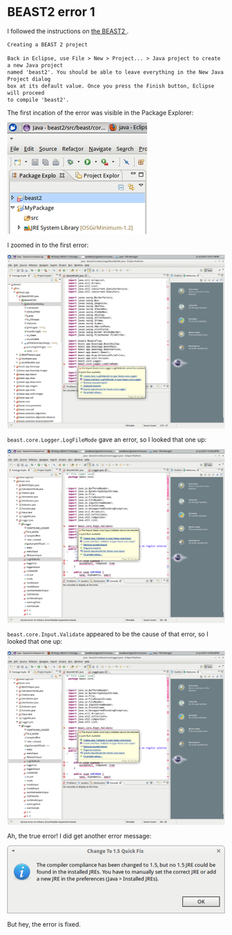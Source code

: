 # BEAST2 error 1

I followed the instructions on [the BEAST2 ](http://beast2.org/writing-a-beast-2-package). 

```
Creating a BEAST 2 project

Back in Eclipse, use File > New > Project... > Java project to create a new Java project 
named 'beast2'. You should be able to leave everything in the New Java Project dialog 
box at its default value. Once you press the Finish button, Eclipse will proceed
to compile 'beast2'.
```

The first incation of the error was visible in the Package Explorer:

![First indication of the error](JavaBeast2Error1Indication.png)

I zoomed in to the first error:

![Zoom in on first error](JavaBeast2Error1Message.png)

`beast.core.Logger.LogFileMode` gave an error, so I looked that one up:

![Zoom in on LogFileMode](JavaBeast2Error1Message2.png)

`beast.core.Input.Validate` appeared to be the cause of that error, so I looked that one up:

![Zoom in on Validat](JavaBeast2Error1Message2.png)

Ah, the true error! I did get another error message:

![Error on changing](JavaBeast2Error1Message4.png)

But hey, the error is fixed.